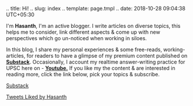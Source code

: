 .. title: Hi!
.. slug: index
.. template: page.tmpl
.. date: 2018-10-28 09:04:38 UTC+05:30

<div class="row">
	<div class="col-md-8">
		<p>I'm <a><strong>Hasanth</strong></a>, I'm an active blogger. I write articles on diverse topics, this helps me to consider, link different aspects & come up with new perspectives which go un-noticed when working in siloes. </p>
		<p>In this blog, I share my personal experiences & some free-reads, working-articles, for readers to have a glimpse of my premium content published on <a href="https://substack.com/profile/32741832-hasanth?r=jhrrc&utm_campaign=profile&utm_medium=web&utm_source="><strong>Substack</strong></a>. Occasionally, I account my realtime answer-writing practice for UPSC here on - <a href="https://www.youtube.com/channel/UCJOS7q7wdhZCiUW4vwWaf_A"><strong>Youtube.</strong></a> If you like my the content & are interested in reading more, click the link below, pick your topics & subscribe.</p> 
		<p><a href="link://slug/subscribe" class="btn-secondary substack">Substack</a></p>
	</div>
	<div class="col-md-4">
		<a class="twitter-timeline" data-weight="300" data-height="300" href="https://twitter.com/jeanbourgain8/likes?ref_src=twsrc%5Etfw">Tweets Liked by Hasanth</a>
	</div>
</div>

















